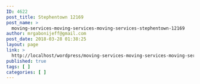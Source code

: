 ```yaml
---
ID: 4622
post_title: Stephentown 12169
post_name: >
  moving-services-moving-services-moving-services-stephentown-12169
author: mrgabonijeff@gmail.com
post_date: 2018-03-28 01:38:25
layout: page
link: >
  http://localhost/wordpress/moving-services-moving-services-moving-services-stephentown-12169/
published: true
tags: [ ]
categories: [ ]
---
```

